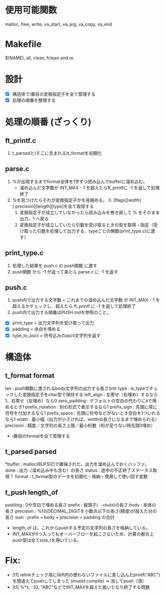 # 使用可能関数
malloc, free, write, va_start, va_arg, va_copy,
va_end

# Makefile
 $(NAME), all, clean, fclean and re.

# 設計
- [x] 構造体でi番目の変換指定子を全て管理する
- [x] 処理の順番を整理する

# 処理の順番 (ざっくり)
## ft_printf.c
1. t_parsedと(そこに含まれる)t_formatを初期化

## parse.c
1. %が出現するまでformat全体を1字ずつ読み込んでbufferに溜め込む。
	- 溜め込んだ文字数が INT_MAX - 1 を超えたらft_printfに -1 を返して処理終了
2. %を見つけたらそれが変換指定子かを見極める。
	0. [flags][width][.precision][length][type]を全て取得する
	1. 変換指定子が成立していなかったら読み込みを巻き戻して % をそのまま出力、1 へ戻る
	2. 変換指定子が成立していたら引数を受け取るときの型を取得・指定（受け取った引数を処理して出力する、typeごとの関数(print_type.c)に渡す）

## print_type.c
1. 処理した結果を push.c の push関数 に渡す
2. push関数 から -1 が返って来たら parse.c に -1 を返す

## push.c
1. push内で出力する文字数 + これまでの溜め込んだ文字数 が INT_MAX - 1 を超えるかチェックし、超えたら ft_printf に -1 を返して処理終了
2. push内で出力する順番はPUSH.mdを参照のこと。

- [x] print_type    = 出力文字列を受け取って出力
- [x] padding       = 余白を埋める
- [x] type_to_ascii = 符号込みのascii文字列を返す 

# 構造体
## t_format	format
len				: push関数に渡されるbody文字列の出力する長さ(int)
type			: is_typeでチェックした変換指定子をchar型で保持する
left_align		: 左寄せ（右埋め）するなら1、右寄せ（左埋め）なら0
zero_padding	: デフォルトの空白の代わりに`0`で埋めるとき1
prefix_notation	: 別の形式で表示するなら1
prefix_sign		: 先頭に常に符号を付加するなら1
prefix_space	: 先頭に符号などがないとき空白を1ついれるなら1
width			: 最小幅（出力が小さければ、widthの長さになるまで埋められる）
precision		: 精度／文字列の長さ上限／最小桁数（桁が足りない時先頭0埋め）

* i番目のformatを全て管理する

## t_parsed	parsed
*buffer			: malloc(BUFSIZ)で確保された、出力を溜め込んでおくバッファ。
done			: 出力（溜め込み中も含む）の長さ
status			: 途中の不正終了ステータス取得？
format			: t_format型のデータを初期化・格納・使用して使い回す変数

## t_push	length_of
padding			: 0や空白で埋める長さ
prefix			: 接頭子(` -+0x0X`)の長さ
body			: 本体の長さ
precision		: %fのDECIMAL_DIGITを小数点以下の長さ(精度)が超えた分の長さ
sum				: prefix + body + precision + padding の合計

* length_of は、これからpushする予定の文字列の長さを格納している。
* INT_MAXが5つ入ってもオーバーフローを起こさないため、計算の都合上push型は全てsize_tを用いている。

# Fix:
- [t1] relinkチェック用にlibft内の使わないファイルに差し込んだprintf("ABC")を間違えてpushしてしまった (invalid compile) → 消してpush（済）
- [t1] %*s, -32, "ABC"などでINT_MAXを超えた扱いとなり終了する問題
